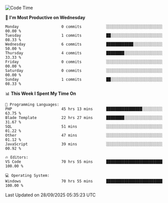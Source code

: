 <!--START_SECTION:waka-->
![Code Time](http://img.shields.io/badge/Code%20Time-5%2C984%20hrs%2038%20mins-blue)

📅 **I'm Most Productive on Wednesday** 

```text
Monday                   0 commits           ░░░░░░░░░░░░░░░░░░░░░░░░░   00.00 % 
Tuesday                  1 commits           ██░░░░░░░░░░░░░░░░░░░░░░░   08.33 % 
Wednesday                6 commits           ████████████░░░░░░░░░░░░░   50.00 % 
Thursday                 4 commits           ████████░░░░░░░░░░░░░░░░░   33.33 % 
Friday                   0 commits           ░░░░░░░░░░░░░░░░░░░░░░░░░   00.00 % 
Saturday                 0 commits           ░░░░░░░░░░░░░░░░░░░░░░░░░   00.00 % 
Sunday                   1 commits           ██░░░░░░░░░░░░░░░░░░░░░░░   08.33 % 
```


📊 **This Week I Spent My Time On** 

```text
💬 Programming Languages: 
PHP                      45 hrs 13 mins      ████████████████░░░░░░░░░   63.75 % 
Blade Template           22 hrs 27 mins      ████████░░░░░░░░░░░░░░░░░   31.67 % 
SQL                      51 mins             ░░░░░░░░░░░░░░░░░░░░░░░░░   01.22 % 
Other                    47 mins             ░░░░░░░░░░░░░░░░░░░░░░░░░   01.12 % 
JavaScript               39 mins             ░░░░░░░░░░░░░░░░░░░░░░░░░   00.92 % 

🔥 Editors: 
VS Code                  70 hrs 55 mins      █████████████████████████   100.00 % 

💻 Operating System: 
Windows                  70 hrs 55 mins      █████████████████████████   100.00 % 
```


 Last Updated on 28/09/2025 05:35:23 UTC
<!--END_SECTION:waka-->

